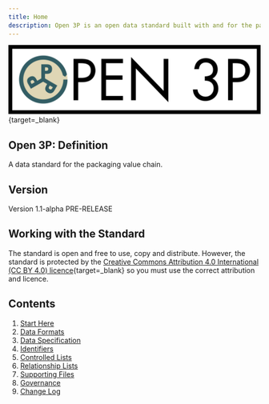 ```yaml
---
title: Home
description: Open 3P is an open data standard built with and for the packaging supply chain.
---
```


[![Open Data Manchester](img/Open3PFullColour.jpg)](https://www.opendatamanchester.org.uk/plastics-packaging-portal/){target=_blank}

## Open 3P: Definition

A data standard for the packaging value chain.

## Version

Version 1.1-alpha PRE-RELEASE

## Working with the Standard

The standard is open and free to use, copy and distribute. However, the standard is protected by the [Creative Commons Attribution 4.0 International (CC BY 4.0) licence](https://creativecommons.org/licenses/by/4.0/legalcode){target=_blank} so you must use the correct attribution and licence.

## Contents

1. [Start Here](1_Start_Here/1_1_Introduction.md)
2. [Data Formats](2_Data_Formats/2_1_Data_Formats.md)
3. [Data Specification](3_Data_Specification/3_1_Base_Materials.md)
4. [Identifiers](4_Identifiers/4_1_Identifiers.md)
5. [Controlled Lists](5_Controlled_Lists/5_000_Controlled_Lists.md)
6. [Relationship Lists](./6_Relationship_Lists/6_000_Relationship_Lists.md)
7. [Supporting Files](7_Supporting_Files/7_2_Example_Files.md)
8. [Governance](./8_Governance/8_1_Governance.md)
9. [Change Log](./9_Change_Log/8_1_Change_Log.md)
